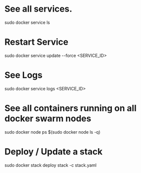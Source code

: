 # See all services. 

sudo docker service ls

# Restart Service

sudo docker service update --force <SERVICE_ID>

# See Logs

sudo docker service logs <SERVICE_ID>

# See all containers running on all docker swarm nodes

sudo docker node ps \$(sudo docker node ls -q)

# Deploy / Update a stack

sudo docker stack deploy stack -c stack.yaml
